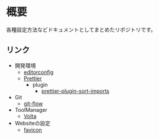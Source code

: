 # 概要

各種設定方法などドキュメントとしてまとめたリポジトリです。

## リンク

* 開発環境
  * [editorconfig](/DevelopmentSetting/editorconfig/editorconfig.md)
  * [Prettier](/DevelopmentSetting/Prettier/Prettier.md)
    * plugin
      * [prettier-plugin-sort-imports](DevelopmentSetting/Prettier/plugin/prettier-plugin-sort-imports.md)
* Git
  * [git-flow](/Git/git-flow.md)
* ToolManager
  * [Volta](/ToolManager/Volta/Volta.md)
* Websiteの設定
  * [favicon](/WebsiteSetting/favicon/favicon.md)
